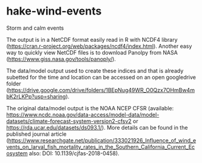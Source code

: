 # hake-wind-events
Storm and calm events


The output is in a NetCDF format easily read in R with NCDF4 library (https://cran.r-project.org/web/packages/ncdf4/index.html). Another easy way to quickly view NetCDF files is to download Panolpy from NASA (https://www.giss.nasa.gov/tools/panoply/).

The data/model output used to create these indices and that is already subetted for the time and location can be accessed on an open googledrive folder (https://drive.google.com/drive/folders/1BEpNug49WR_O0Qzx7OHmBw4mbK2rLKPp?usp=sharing).

The original data/model output is the NOAA NCEP CFSR (available: https://www.ncdc.noaa.gov/data-access/model-data/model-datasets/climate-forecast-system-version2-cfsv2 or https://rda.ucar.edu/datasets/ds093.1/). More details can be found in the published journal article (https://www.researchgate.net/publication/333021926_Influence_of_wind_events_on_larval_fish_mortality_rates_in_the_Southern_California_Current_Ecosystem also: DOI: 10.1139/cjfas-2018-0458).

